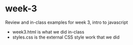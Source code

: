 # week-3
Review and in-class examples for week 3, intro to javascript 

- week3.html is what we did in-class
- styles.css is the external CSS style work that we did
